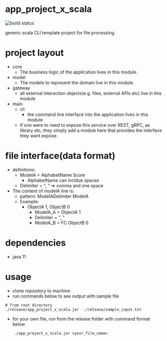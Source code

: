 # app_project_x_scala
![build status](https://github.com/praisetompane/app_project_x_scala/actions/workflows/app_project_x_scala.yaml/badge.svg) <br>

generic scala CLI template project for file processing.

# project layout

- core
  - The business logic of the application lives in this module.
- model
  - The models to represent the domain live in this module.
- gateway
  - all external interaction objects(e.g. files, external APIs etc) live in this module
- main
  - cli
    - the command line interface into the application lives in this module
  - if one were to need to expose this service over REST, gRPC, as library etc, they simply add a module here that provides the interface they want expose.

# file interface(data format)

- definitions:
  - ModelA = AlphabetName Score
    - AlphabetName can incldue spaces
  - Delimiter = ", " => comma and one space
- The content of modelA line is:
  - pattern: ModelADelimiter ModelA
  - Example:
    - ObjectA 1, ObjectB 0
      - ModelA_A = ObjectA 1
      - Delimiter = ", "
      - ModelA_B = FC ObjectB 0

# dependencies
- java 11

# usage

- clone repository to machine
- run commands below to see output with sample file

```shell
# from root directory
./release/app_project_x_scala.jar  ./release/sample_input.txt
```

- for your own file, run from the release folder with command format below

```
    ./app_project_x_scala.jar <your_file_name>
```
